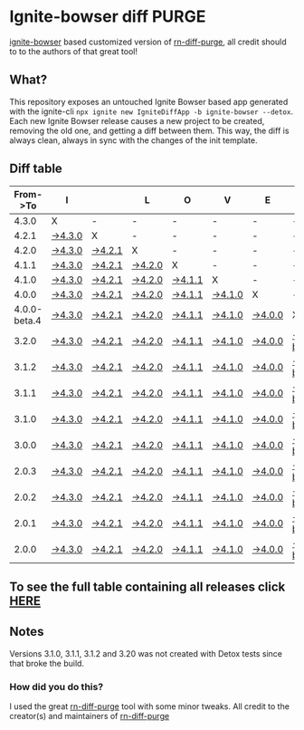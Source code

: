 # Ignite-bowser diff PURGE

[ignite-bowser](https://github.com/infinitered/ignite-bowser) based customized version of [rn-diff-purge](https://github.com/react-native-community/rn-diff-purge/), all credit should to to the authors of that great tool!

## What?

This repository exposes an untouched Ignite Bowser based app generated with the ignite-cli
`npx ignite new IgniteDiffApp -b ignite-bowser --detox`. Each new Ignite Bowser release causes a new project to be created, removing the old one, and getting a diff between them. This way, the diff is always clean, always in sync with the changes of the init template.

## Diff table

| From->To     | I                                                                                                  |                                                                                                    | L                                                                                                  | O                                                                                                  | V                                                                                                  | E                                                                                                  |                                                                                                           | D                                                                                           | I                                                                                           | F                                                                                           | F                                                                                           | S                                                                                           |                                                                                             |                                                                                             |                                                                                             |     |
| ------------ | -------------------------------------------------------------------------------------------------- | -------------------------------------------------------------------------------------------------- | -------------------------------------------------------------------------------------------------- | -------------------------------------------------------------------------------------------------- | -------------------------------------------------------------------------------------------------- | -------------------------------------------------------------------------------------------------- | --------------------------------------------------------------------------------------------------------- | ------------------------------------------------------------------------------------------- | ------------------------------------------------------------------------------------------- | ------------------------------------------------------------------------------------------- | ------------------------------------------------------------------------------------------- | ------------------------------------------------------------------------------------------- | ------------------------------------------------------------------------------------------- | ------------------------------------------------------------------------------------------- | ------------------------------------------------------------------------------------------- | --- |
| 4.3.0        | X                                                                                                  | -                                                                                                  | -                                                                                                  | -                                                                                                  | -                                                                                                  | -                                                                                                  | -                                                                                                         | -                                                                                           | -                                                                                           | -                                                                                           | -                                                                                           | -                                                                                           | -                                                                                           | -                                                                                           | -                                                                                           | -   |
| 4.2.1        | [->4.3.0](https://github.com/nirre7/ignite-diff-purge/compare/release/4.2.1..release/4.3.0)        | X                                                                                                  | -                                                                                                  | -                                                                                                  | -                                                                                                  | -                                                                                                  | -                                                                                                         | -                                                                                           | -                                                                                           | -                                                                                           | -                                                                                           | -                                                                                           | -                                                                                           | -                                                                                           | -                                                                                           | -   |
| 4.2.0        | [->4.3.0](https://github.com/nirre7/ignite-diff-purge/compare/release/4.2.0..release/4.3.0)        | [->4.2.1](https://github.com/nirre7/ignite-diff-purge/compare/release/4.2.0..release/4.2.1)        | X                                                                                                  | -                                                                                                  | -                                                                                                  | -                                                                                                  | -                                                                                                         | -                                                                                           | -                                                                                           | -                                                                                           | -                                                                                           | -                                                                                           | -                                                                                           | -                                                                                           | -                                                                                           | -   |
| 4.1.1        | [->4.3.0](https://github.com/nirre7/ignite-diff-purge/compare/release/4.1.1..release/4.3.0)        | [->4.2.1](https://github.com/nirre7/ignite-diff-purge/compare/release/4.1.1..release/4.2.1)        | [->4.2.0](https://github.com/nirre7/ignite-diff-purge/compare/release/4.1.1..release/4.2.0)        | X                                                                                                  | -                                                                                                  | -                                                                                                  | -                                                                                                         | -                                                                                           | -                                                                                           | -                                                                                           | -                                                                                           | -                                                                                           | -                                                                                           | -                                                                                           | -                                                                                           | -   |
| 4.1.0        | [->4.3.0](https://github.com/nirre7/ignite-diff-purge/compare/release/4.1.0..release/4.3.0)        | [->4.2.1](https://github.com/nirre7/ignite-diff-purge/compare/release/4.1.0..release/4.2.1)        | [->4.2.0](https://github.com/nirre7/ignite-diff-purge/compare/release/4.1.0..release/4.2.0)        | [->4.1.1](https://github.com/nirre7/ignite-diff-purge/compare/release/4.1.0..release/4.1.1)        | X                                                                                                  | -                                                                                                  | -                                                                                                         | -                                                                                           | -                                                                                           | -                                                                                           | -                                                                                           | -                                                                                           | -                                                                                           | -                                                                                           | -                                                                                           | -   |
| 4.0.0        | [->4.3.0](https://github.com/nirre7/ignite-diff-purge/compare/release/4.0.0..release/4.3.0)        | [->4.2.1](https://github.com/nirre7/ignite-diff-purge/compare/release/4.0.0..release/4.2.1)        | [->4.2.0](https://github.com/nirre7/ignite-diff-purge/compare/release/4.0.0..release/4.2.0)        | [->4.1.1](https://github.com/nirre7/ignite-diff-purge/compare/release/4.0.0..release/4.1.1)        | [->4.1.0](https://github.com/nirre7/ignite-diff-purge/compare/release/4.0.0..release/4.1.0)        | X                                                                                                  | -                                                                                                         | -                                                                                           | -                                                                                           | -                                                                                           | -                                                                                           | -                                                                                           | -                                                                                           | -                                                                                           | -                                                                                           | -   |
| 4.0.0-beta.4 | [->4.3.0](https://github.com/nirre7/ignite-diff-purge/compare/release/4.0.0-beta.4..release/4.3.0) | [->4.2.1](https://github.com/nirre7/ignite-diff-purge/compare/release/4.0.0-beta.4..release/4.2.1) | [->4.2.0](https://github.com/nirre7/ignite-diff-purge/compare/release/4.0.0-beta.4..release/4.2.0) | [->4.1.1](https://github.com/nirre7/ignite-diff-purge/compare/release/4.0.0-beta.4..release/4.1.1) | [->4.1.0](https://github.com/nirre7/ignite-diff-purge/compare/release/4.0.0-beta.4..release/4.1.0) | [->4.0.0](https://github.com/nirre7/ignite-diff-purge/compare/release/4.0.0-beta.4..release/4.0.0) | X                                                                                                         | -                                                                                           | -                                                                                           | -                                                                                           | -                                                                                           | -                                                                                           | -                                                                                           | -                                                                                           | -                                                                                           | -   |
| 3.2.0        | [->4.3.0](https://github.com/nirre7/ignite-diff-purge/compare/release/3.2.0..release/4.3.0)        | [->4.2.1](https://github.com/nirre7/ignite-diff-purge/compare/release/3.2.0..release/4.2.1)        | [->4.2.0](https://github.com/nirre7/ignite-diff-purge/compare/release/3.2.0..release/4.2.0)        | [->4.1.1](https://github.com/nirre7/ignite-diff-purge/compare/release/3.2.0..release/4.1.1)        | [->4.1.0](https://github.com/nirre7/ignite-diff-purge/compare/release/3.2.0..release/4.1.0)        | [->4.0.0](https://github.com/nirre7/ignite-diff-purge/compare/release/3.2.0..release/4.0.0)        | [->4.0.0-beta.4](https://github.com/nirre7/ignite-diff-purge/compare/release/3.2.0..release/4.0.0-beta.4) | X                                                                                           | -                                                                                           | -                                                                                           | -                                                                                           | -                                                                                           | -                                                                                           | -                                                                                           | -                                                                                           | -   |
| 3.1.2        | [->4.3.0](https://github.com/nirre7/ignite-diff-purge/compare/release/3.1.2..release/4.3.0)        | [->4.2.1](https://github.com/nirre7/ignite-diff-purge/compare/release/3.1.2..release/4.2.1)        | [->4.2.0](https://github.com/nirre7/ignite-diff-purge/compare/release/3.1.2..release/4.2.0)        | [->4.1.1](https://github.com/nirre7/ignite-diff-purge/compare/release/3.1.2..release/4.1.1)        | [->4.1.0](https://github.com/nirre7/ignite-diff-purge/compare/release/3.1.2..release/4.1.0)        | [->4.0.0](https://github.com/nirre7/ignite-diff-purge/compare/release/3.1.2..release/4.0.0)        | [->4.0.0-beta.4](https://github.com/nirre7/ignite-diff-purge/compare/release/3.1.2..release/4.0.0-beta.4) | [->3.2.0](https://github.com/nirre7/ignite-diff-purge/compare/release/3.1.2..release/3.2.0) | X                                                                                           | -                                                                                           | -                                                                                           | -                                                                                           | -                                                                                           | -                                                                                           | -                                                                                           | -   |
| 3.1.1        | [->4.3.0](https://github.com/nirre7/ignite-diff-purge/compare/release/3.1.1..release/4.3.0)        | [->4.2.1](https://github.com/nirre7/ignite-diff-purge/compare/release/3.1.1..release/4.2.1)        | [->4.2.0](https://github.com/nirre7/ignite-diff-purge/compare/release/3.1.1..release/4.2.0)        | [->4.1.1](https://github.com/nirre7/ignite-diff-purge/compare/release/3.1.1..release/4.1.1)        | [->4.1.0](https://github.com/nirre7/ignite-diff-purge/compare/release/3.1.1..release/4.1.0)        | [->4.0.0](https://github.com/nirre7/ignite-diff-purge/compare/release/3.1.1..release/4.0.0)        | [->4.0.0-beta.4](https://github.com/nirre7/ignite-diff-purge/compare/release/3.1.1..release/4.0.0-beta.4) | [->3.2.0](https://github.com/nirre7/ignite-diff-purge/compare/release/3.1.1..release/3.2.0) | [->3.1.2](https://github.com/nirre7/ignite-diff-purge/compare/release/3.1.1..release/3.1.2) | X                                                                                           | -                                                                                           | -                                                                                           | -                                                                                           | -                                                                                           | -                                                                                           | -   |
| 3.1.0        | [->4.3.0](https://github.com/nirre7/ignite-diff-purge/compare/release/3.1.0..release/4.3.0)        | [->4.2.1](https://github.com/nirre7/ignite-diff-purge/compare/release/3.1.0..release/4.2.1)        | [->4.2.0](https://github.com/nirre7/ignite-diff-purge/compare/release/3.1.0..release/4.2.0)        | [->4.1.1](https://github.com/nirre7/ignite-diff-purge/compare/release/3.1.0..release/4.1.1)        | [->4.1.0](https://github.com/nirre7/ignite-diff-purge/compare/release/3.1.0..release/4.1.0)        | [->4.0.0](https://github.com/nirre7/ignite-diff-purge/compare/release/3.1.0..release/4.0.0)        | [->4.0.0-beta.4](https://github.com/nirre7/ignite-diff-purge/compare/release/3.1.0..release/4.0.0-beta.4) | [->3.2.0](https://github.com/nirre7/ignite-diff-purge/compare/release/3.1.0..release/3.2.0) | [->3.1.2](https://github.com/nirre7/ignite-diff-purge/compare/release/3.1.0..release/3.1.2) | [->3.1.1](https://github.com/nirre7/ignite-diff-purge/compare/release/3.1.0..release/3.1.1) | X                                                                                           | -                                                                                           | -                                                                                           | -                                                                                           | -                                                                                           | -   |
| 3.0.0        | [->4.3.0](https://github.com/nirre7/ignite-diff-purge/compare/release/3.0.0..release/4.3.0)        | [->4.2.1](https://github.com/nirre7/ignite-diff-purge/compare/release/3.0.0..release/4.2.1)        | [->4.2.0](https://github.com/nirre7/ignite-diff-purge/compare/release/3.0.0..release/4.2.0)        | [->4.1.1](https://github.com/nirre7/ignite-diff-purge/compare/release/3.0.0..release/4.1.1)        | [->4.1.0](https://github.com/nirre7/ignite-diff-purge/compare/release/3.0.0..release/4.1.0)        | [->4.0.0](https://github.com/nirre7/ignite-diff-purge/compare/release/3.0.0..release/4.0.0)        | [->4.0.0-beta.4](https://github.com/nirre7/ignite-diff-purge/compare/release/3.0.0..release/4.0.0-beta.4) | [->3.2.0](https://github.com/nirre7/ignite-diff-purge/compare/release/3.0.0..release/3.2.0) | [->3.1.2](https://github.com/nirre7/ignite-diff-purge/compare/release/3.0.0..release/3.1.2) | [->3.1.1](https://github.com/nirre7/ignite-diff-purge/compare/release/3.0.0..release/3.1.1) | [->3.1.0](https://github.com/nirre7/ignite-diff-purge/compare/release/3.0.0..release/3.1.0) | X                                                                                           | -                                                                                           | -                                                                                           | -                                                                                           | -   |
| 2.0.3        | [->4.3.0](https://github.com/nirre7/ignite-diff-purge/compare/release/2.0.3..release/4.3.0)        | [->4.2.1](https://github.com/nirre7/ignite-diff-purge/compare/release/2.0.3..release/4.2.1)        | [->4.2.0](https://github.com/nirre7/ignite-diff-purge/compare/release/2.0.3..release/4.2.0)        | [->4.1.1](https://github.com/nirre7/ignite-diff-purge/compare/release/2.0.3..release/4.1.1)        | [->4.1.0](https://github.com/nirre7/ignite-diff-purge/compare/release/2.0.3..release/4.1.0)        | [->4.0.0](https://github.com/nirre7/ignite-diff-purge/compare/release/2.0.3..release/4.0.0)        | [->4.0.0-beta.4](https://github.com/nirre7/ignite-diff-purge/compare/release/2.0.3..release/4.0.0-beta.4) | [->3.2.0](https://github.com/nirre7/ignite-diff-purge/compare/release/2.0.3..release/3.2.0) | [->3.1.2](https://github.com/nirre7/ignite-diff-purge/compare/release/2.0.3..release/3.1.2) | [->3.1.1](https://github.com/nirre7/ignite-diff-purge/compare/release/2.0.3..release/3.1.1) | [->3.1.0](https://github.com/nirre7/ignite-diff-purge/compare/release/2.0.3..release/3.1.0) | [->3.0.0](https://github.com/nirre7/ignite-diff-purge/compare/release/2.0.3..release/3.0.0) | X                                                                                           | -                                                                                           | -                                                                                           | -   |
| 2.0.2        | [->4.3.0](https://github.com/nirre7/ignite-diff-purge/compare/release/2.0.2..release/4.3.0)        | [->4.2.1](https://github.com/nirre7/ignite-diff-purge/compare/release/2.0.2..release/4.2.1)        | [->4.2.0](https://github.com/nirre7/ignite-diff-purge/compare/release/2.0.2..release/4.2.0)        | [->4.1.1](https://github.com/nirre7/ignite-diff-purge/compare/release/2.0.2..release/4.1.1)        | [->4.1.0](https://github.com/nirre7/ignite-diff-purge/compare/release/2.0.2..release/4.1.0)        | [->4.0.0](https://github.com/nirre7/ignite-diff-purge/compare/release/2.0.2..release/4.0.0)        | [->4.0.0-beta.4](https://github.com/nirre7/ignite-diff-purge/compare/release/2.0.2..release/4.0.0-beta.4) | [->3.2.0](https://github.com/nirre7/ignite-diff-purge/compare/release/2.0.2..release/3.2.0) | [->3.1.2](https://github.com/nirre7/ignite-diff-purge/compare/release/2.0.2..release/3.1.2) | [->3.1.1](https://github.com/nirre7/ignite-diff-purge/compare/release/2.0.2..release/3.1.1) | [->3.1.0](https://github.com/nirre7/ignite-diff-purge/compare/release/2.0.2..release/3.1.0) | [->3.0.0](https://github.com/nirre7/ignite-diff-purge/compare/release/2.0.2..release/3.0.0) | [->2.0.3](https://github.com/nirre7/ignite-diff-purge/compare/release/2.0.2..release/2.0.3) | X                                                                                           | -                                                                                           | -   |
| 2.0.1        | [->4.3.0](https://github.com/nirre7/ignite-diff-purge/compare/release/2.0.1..release/4.3.0)        | [->4.2.1](https://github.com/nirre7/ignite-diff-purge/compare/release/2.0.1..release/4.2.1)        | [->4.2.0](https://github.com/nirre7/ignite-diff-purge/compare/release/2.0.1..release/4.2.0)        | [->4.1.1](https://github.com/nirre7/ignite-diff-purge/compare/release/2.0.1..release/4.1.1)        | [->4.1.0](https://github.com/nirre7/ignite-diff-purge/compare/release/2.0.1..release/4.1.0)        | [->4.0.0](https://github.com/nirre7/ignite-diff-purge/compare/release/2.0.1..release/4.0.0)        | [->4.0.0-beta.4](https://github.com/nirre7/ignite-diff-purge/compare/release/2.0.1..release/4.0.0-beta.4) | [->3.2.0](https://github.com/nirre7/ignite-diff-purge/compare/release/2.0.1..release/3.2.0) | [->3.1.2](https://github.com/nirre7/ignite-diff-purge/compare/release/2.0.1..release/3.1.2) | [->3.1.1](https://github.com/nirre7/ignite-diff-purge/compare/release/2.0.1..release/3.1.1) | [->3.1.0](https://github.com/nirre7/ignite-diff-purge/compare/release/2.0.1..release/3.1.0) | [->3.0.0](https://github.com/nirre7/ignite-diff-purge/compare/release/2.0.1..release/3.0.0) | [->2.0.3](https://github.com/nirre7/ignite-diff-purge/compare/release/2.0.1..release/2.0.3) | [->2.0.2](https://github.com/nirre7/ignite-diff-purge/compare/release/2.0.1..release/2.0.2) | X                                                                                           | -   |
| 2.0.0        | [->4.3.0](https://github.com/nirre7/ignite-diff-purge/compare/release/2.0.0..release/4.3.0)        | [->4.2.1](https://github.com/nirre7/ignite-diff-purge/compare/release/2.0.0..release/4.2.1)        | [->4.2.0](https://github.com/nirre7/ignite-diff-purge/compare/release/2.0.0..release/4.2.0)        | [->4.1.1](https://github.com/nirre7/ignite-diff-purge/compare/release/2.0.0..release/4.1.1)        | [->4.1.0](https://github.com/nirre7/ignite-diff-purge/compare/release/2.0.0..release/4.1.0)        | [->4.0.0](https://github.com/nirre7/ignite-diff-purge/compare/release/2.0.0..release/4.0.0)        | [->4.0.0-beta.4](https://github.com/nirre7/ignite-diff-purge/compare/release/2.0.0..release/4.0.0-beta.4) | [->3.2.0](https://github.com/nirre7/ignite-diff-purge/compare/release/2.0.0..release/3.2.0) | [->3.1.2](https://github.com/nirre7/ignite-diff-purge/compare/release/2.0.0..release/3.1.2) | [->3.1.1](https://github.com/nirre7/ignite-diff-purge/compare/release/2.0.0..release/3.1.1) | [->3.1.0](https://github.com/nirre7/ignite-diff-purge/compare/release/2.0.0..release/3.1.0) | [->3.0.0](https://github.com/nirre7/ignite-diff-purge/compare/release/2.0.0..release/3.0.0) | [->2.0.3](https://github.com/nirre7/ignite-diff-purge/compare/release/2.0.0..release/2.0.3) | [->2.0.2](https://github.com/nirre7/ignite-diff-purge/compare/release/2.0.0..release/2.0.2) | [->2.0.1](https://github.com/nirre7/ignite-diff-purge/compare/release/2.0.0..release/2.0.1) | X   |

## To see the full table containing all releases click [HERE](https://nirre7.github.io/ignite-diff-purge/)

## Notes

Versions 3.1.0, 3.1.1, 3.1.2 and 3.20 was not created with Detox tests since that broke the build.

### How did you do this?

I used the great [rn-diff-purge](https://github.com/react-native-community/rn-diff-purge/) tool with some minor tweaks. 
All credit to the creator(s) and maintainers of [rn-diff-purge](https://github.com/react-native-community/rn-diff-purge/)

